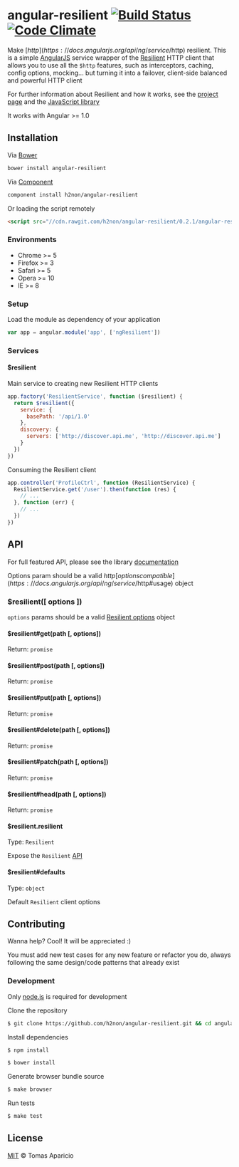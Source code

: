 # angular-resilient [![Build Status](https://api.travis-ci.org/h2non/angular-resilient.svg?branch=master)][travis] [![Code Climate](https://codeclimate.com/github/h2non/angular-resilient/badges/gpa.svg)](https://codeclimate.com/github/h2non/angular-resilient)

Make [$http](https://docs.angularjs.org/api/ng/service/$http) resilient. 
This is a simple [AngularJS](http://angularjs.org) service wrapper of the [Resilient](http://resilient-http.github.io) HTTP client that allows you to use all the `$http` features, such as interceptors, caching, config options, mocking... but turning it into a failover, client-side balanced and powerful HTTP client

For further information about Resilient and how it works, see the [project page](http://resilient-http.github.io) and the [JavaScript library](https://github.com/resilient-http/resilient.js)

It works with Angular >= 1.0

## Installation

Via [Bower](http://bower.io)
```bash
bower install angular-resilient
```

Via [Component](https://github.com/component/component)
```bash
component install h2non/angular-resilient
```

Or loading the script remotely
```html
<script src="//cdn.rawgit.com/h2non/angular-resilient/0.2.1/angular-resilient.js"></script>
```

### Environments

- Chrome >= 5
- Firefox >= 3
- Safari >= 5
- Opera >= 10
- IE >= 8

### Setup

Load the module as dependency of your application
```js
var app = angular.module('app', ['ngResilient'])
```

### Services

#### $resilient

Main service to creating new Resilient HTTP clients

```js
app.factory('ResilientService', function ($resilient) {
  return $resilient({
    service: {
      basePath: '/api/1.0'
    },
    discovery: {
      servers: ['http://discover.api.me', 'http://discover.api.me']
    }
  })
})
```

Consuming the Resilient client
```js
app.controller('ProfileCtrl', function (ResilientService) {
  ResilientService.get('/user').then(function (res) {
    // ...
  }, function (err) {
    // ...
  })
})
```

## API

For full featured API, please see the library [documentation](https://github.com/resilient-http/resilient.js)

Options param should be a valid $http [options compatible](https://docs.angularjs.org/api/ng/service/$http#usage) object

### $resilient([ options ])

`options` params should be a valid [Resilient options](https://github.com/resilient-http/resilient.js#options) object

#### $resilient#get(path [, options])
Return: `promise`

#### $resilient#post(path [, options])
Return: `promise`

#### $resilient#put(path [, options])
Return: `promise`

#### $resilient#delete(path [, options])
Return: `promise`

#### $resilient#patch(path [, options])
Return: `promise`

#### $resilient#head(path [, options])
Return: `promise`

#### $resilient.resilient
Type: `Resilient`

Expose the `Resilient` [API](https://github.com/resilient-http/resilient.js#api)

#### $resilient#defaults
Type: `object`

Default `Resilient` client options

## Contributing

Wanna help? Cool! It will be appreciated :)

You must add new test cases for any new feature or refactor you do,
always following the same design/code patterns that already exist

### Development

Only [node.js](http://nodejs.org) is required for development

Clone the repository
```bash
$ git clone https://github.com/h2non/angular-resilient.git && cd angular-resilient
```

Install dependencies
```bash
$ npm install
```
```bash
$ bower install
```

Generate browser bundle source
```bash
$ make browser
```

Run tests
```bash
$ make test
```

## License

[MIT](http://opensource.org/licenses/MIT) © Tomas Aparicio

[travis]: http://travis-ci.org/h2non/angular-resilient

